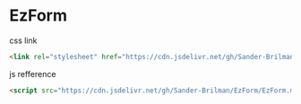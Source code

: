 # EzForm


css link

```html
<link rel="stylesheet" href="https://cdn.jsdelivr.net/gh/Sander-Brilman/EzForm/EzForm.min.css">
```

js refference 


```html
<script src="https://cdn.jsdelivr.net/gh/Sander-Brilman/EzForm/EzForm.min.js"></script>
```
